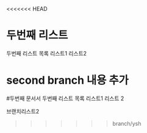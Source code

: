 <<<<<<< HEAD
# 두번째 리스트
두번째 리스트 목록
리스트1
리스트2

second branch 내용 추가
=======
#두번째 문서서
두번째 리스트 목록
리스트1
리스트 2

브랜치리스트2
>>>>>>> branch/ysh
